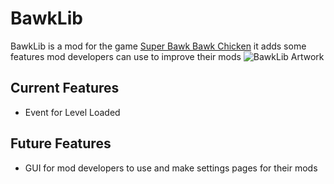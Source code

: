 # BawkLib
BawkLib is a mod for the game [Super Bawk Bawk Chicken](https://store.steampowered.com/app/2054850) it adds some features mod developers can use to improve their mods
![BawkLib Artwork](https://github.com/user-attachments/assets/067f4c18-50e7-42b0-ad28-cefba58e35fa)

## Current Features
- Event for Level Loaded

## Future Features
- GUI for mod developers to use and make settings pages for their mods
